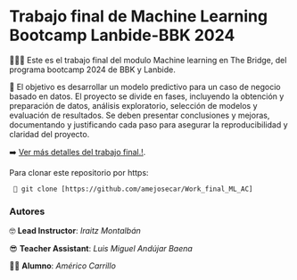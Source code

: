 # Trabajo final de Machine Learning Bootcamp Lanbide-BBK 2024

🏋🏻‍♀️ Este es el trabajo final del modulo Machine learning en The Bridge, del programa bootcamp 2024 de BBK y Lanbide. 

👀 El objetivo es desarrollar un modelo predictivo para un caso de negocio basado en datos. El proyecto se divide en fases, incluyendo la obtención y preparación de datos, análisis exploratorio, selección de modelos y evaluación de resultados. Se deben presentar conclusiones y mejoras, documentando y justificando cada paso para asegurar la reproducibilidad y claridad del proyecto.

➡️ [Ver más detalles del trabajo final.!](https://github.com/IraitzM/TheBridge_DSPT_ML/blob/main/Proyecto%20final/Enunciado.ipynb).




Para clonar este repositorio por https:

```
 📑 git clone [https://github.com/amejosecar/Work_final_ML_AC]
```  



### Autores

🤓 **Lead Instructor**: *Iraitz Montalbán*

😎 **Teacher Assistant**: *Luis Miguel Andújar Baena*

🥷🏻 **Alumno**: *Américo Carrillo*
